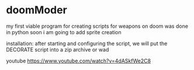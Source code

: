 # doomModer
my first viable program for creating scripts for weapons on doom was done in python
soon i am going to add sprite creation

installation:
after starting and configuring the script, we will put the DECORATE script into a zip archive or wad

youtube https://www.youtube.com/watch?v=4dASkfWe2C8
